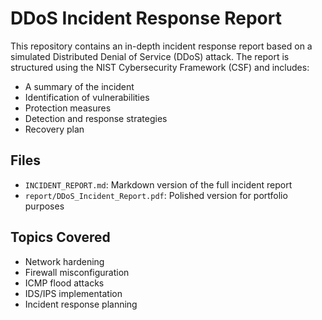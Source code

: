 # DDoS Incident Response Report

This repository contains an in-depth incident response report based on a simulated Distributed Denial of Service (DDoS) attack. The report is structured using the NIST Cybersecurity Framework (CSF) and includes:

- A summary of the incident
- Identification of vulnerabilities
- Protection measures
- Detection and response strategies
- Recovery plan

## Files

- `INCIDENT_REPORT.md`: Markdown version of the full incident report
- `report/DDoS_Incident_Report.pdf`: Polished version for portfolio purposes

## Topics Covered

- Network hardening
- Firewall misconfiguration
- ICMP flood attacks
- IDS/IPS implementation
- Incident response planning
